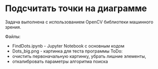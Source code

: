 # Подсчитать точки на диаграмме

Задача выполнена с использованием OpenCV библиотеки машинного зрения.

Файлы:
- FindDots.ipynb - Jupyter Notebook с основным кодом
- Dots_big.png - картинка для теста программы
ToDo: 
- очистить первоначальную картинку, убрать лишние элементы, 
- откалибровать параметры алгоритма поиска
